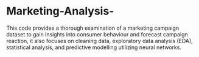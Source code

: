 # Marketing-Analysis-
This code provides a thorough examination of a marketing campaign dataset to gain insights into consumer behaviour and forecast campaign reaction, it also focuses on cleaning data, exploratory data analysis (EDA), statistical analysis, and predictive modelling utilizing neural networks.
